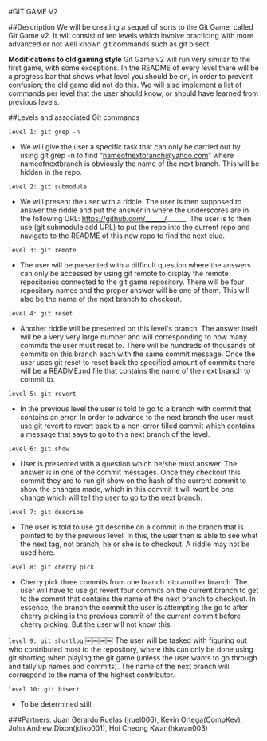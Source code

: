 #GIT GAME V2

##Description
We will be creating a sequel of sorts to the Git Game, called Git Game v2. It will consist of ten levels which involve practicing with more advanced or not well known git commands such as git bisect.

**Modifications to old gaming style**
Git Game v2 will run very similar to the first game, with some exceptions. In the README of every level there will be a progress bar that shows what level you should be on, in order to prevent confusion; the old game did not do this. We will also implement a list of commands per level that the user should know, or should have learned from previous levels.

##Levels and associated Git commands

``level 1: git grep -n``

- We will give the user a specific task that can only be carried out by using git grep -n to find “nameofnextbranch@yahoo.com” where nameofnextbranch is obviously the name of the next branch. This will be hidden in the repo.

``level 2: git submodule``

- We will present the user with a riddle. The user is then supposed to answer the riddle and put the answer in where the underscores are in the following URL: https://github.com/______/______. The user is to then use (git submodule add URL) to put the repo into the current repo and navigate to the README of this new repo to find the next clue.

``level 3: git remote``

- The user will be presented with a difficult question where the answers can only be accessed by using git remote to display the remote repositories connected to the git game repository. There will be four repository names and the proper answer will be one of them. This will also be the name of the next branch to checkout.

``level 4: git reset``

- Another riddle will be presented on this level's branch. The answer itself will be a very very large number and will corresponding to how many commits the user must reset to. There will be hundreds of thousands of commits on this branch each with the same commit message. Once the user uses git reset to reset back the specified amount of commits there will be a README.md file that contains the name of the next branch to commit to.

``level 5: git revert``
- In the previous level the user is told to go to a branch with commit that contains an error. In order to advance to the next branch the user must use git revert to revert back to a non-error filled commit which contains a message that says to go to this next branch of the level.

``level 6: git show``

- User is presented with a question which he/she must answer. The answer is in one of the commit messages. Once they checkout this commit they are to run git show on the hash of the current commit to show the changes made, which in this commit it will wont be one change which will tell the user to go to the next branch.

``level 7: git describe``

- The user is told to use git describe on a commit in the branch that is pointed to by the previous level. In this, the user then is able to see what the next tag, not branch, he or she is to checkout. A riddle may not be used here.

``level 8: git cherry pick``

- Cherry pick three commits from one branch into another branch. The user will have to use git revert four commits on the current branch to get to the commit that contains the name of the next branch to checkout. In essence, the branch the commit the user is attempting the go to after cherry picking is the previous commit of the current commit before cherry picking. But the user will not know this.

``level 9: git shortlog``
￼￼￼￼
The user will be tasked with figuring out who contributed most to the repository, where this can only be done using git shortlog when playing the git game (unless the user wants to go through and tally up names and commits). The name of the next branch will correspond to the name of the highest contributor.

``level 10: git bisect``
- To be determined still.

###Partners: Juan Gerardo Ruelas (jruel006), Kevin Ortega(CompKev), John Andrew Dixon(jdixo001), Hoi Cheong Kwan(hkwan003)

